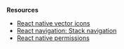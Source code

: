 **Resources**

- [React native vector icons](https://github.com/oblador/react-native-vector-icons)
- [React navigation: Stack navigation](https://reactnavigation.org/docs/stack-navigator/)
- [React native permissions](https://www.npmjs.com/package/react-native-permissions)
